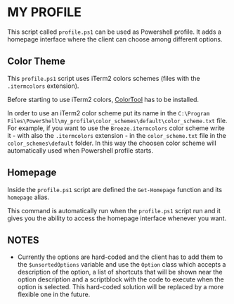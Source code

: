 # MY PROFILE

This script called `profile.ps1` can be used as Powershell profile. It adds a homepage interface where the client can choose among different options.

## Color Theme
This `profile.ps1` script uses iTerm2 colors schemes (files with the `.itermcolors` extension).

Before starting to use iTerm2 colors, [ColorTool](https://github.com/Microsoft/Terminal/tree/main/src/tools/ColorTool) has to be installed.

In order to use an iTerm2 color scheme put its name in the `C:\Program Files\PowerShell\my_profile\color_schemes\default\color_scheme.txt` file. For example, if you want to use the `Breeze.itermcolors` color scheme write it - with also the `.itermcolors` extension - in the `color_scheme.txt` file in the `color_schemes\default` folder. In this way the choosen color scheme will automatically used when Powershell profile starts.


## Homepage

Inside the `profile.ps1` script are defined the `Get-Homepage` function and its `homepage` alias.

This command is automatically run when the `profile.ps1` script run and it gives you the ability to access the homepage interface whenever you want.


## NOTES
- Currently the options are hard-coded and the client has to add them to the `$unsortedOptions` variable and use the `Option` class which accepts a description of the option, a list of shortcuts that will be shown near the option description and a scriptblock with the code to execute when the option is selected. This hard-coded solution will be replaced by a more flexible one in the future.
